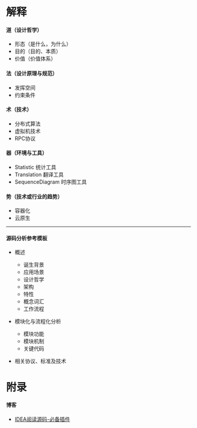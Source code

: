 # 解释
#### 道（设计哲学）
- 形态（是什么，为什么）
- 目的（目的、本质）
- 价值（价值体系）
#### 法（设计原理与规范）
- 发挥空间
- 约束条件
#### 术（技术）
- 分布式算法
- 虚拟机技术
- RPC协议
#### 器（环境与工具）
- Statistic 统计工具
- Translation 翻译工具
- SequenceDiagram 时序图工具
#### 势（技术或行业的趋势）
- 容器化
- 云原生





***
#### 源码分析参考模板
+ 概述
    - 诞生背景
    - 应用场景
    - 设计哲学
    - 架构
    - 特性
    - 概念词汇
    - 工作流程

+ 模块化与流程化分析
    - 模块功能
    - 模块机制
    - 关键代码

+ 相关协议、标准及技术


# 附录
#### 博客
- [IDEA阅读源码-必备插件](https://my.oschina.net/lihua20103181/blog/4882956)
